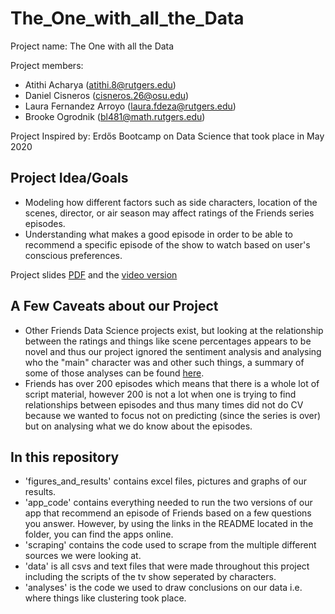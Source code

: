 # The_One_with_all_the_Data

Project name: The One with all the Data

Project members: 
- Atithi Acharya (atithi.8@rutgers.edu)
- Daniel Cisneros (cisneros.26@osu.edu)
- Laura Fernandez Arroyo (laura.fdeza@rutgers.edu)
- Brooke Ogrodnik (bl481@math.rutgers.edu)

Project Inspired by: Erd&#337;s Bootcamp on Data Science that took place in May 2020

## Project Idea/Goals
- Modeling how different factors such as side characters, location of the scenes, director, or air season may affect ratings of the Friends series episodes. 
- Understanding what makes a good episode in order to be able to recommend a specific episode of the show to watch based on user's conscious preferences.

Project slides [PDF](https://sites.math.rutgers.edu/~bl481/otherpapers/Friends_slidedeck.pdf) and the [video version](https://youtu.be/FpxVTFjL6vA) 

## A Few Caveats about our Project
- Other Friends Data Science projects exist, but looking at the relationship between the ratings and things like scene percentages appears to be novel and thus our project ignored the sentiment analysis and analysing who the "main" character was and other such things, a summary of some of those analyses can be found [here](https://towardsdatascience.com/the-one-with-all-the-friends-analysis-59dafcec19c5).  
- Friends has over 200 episodes which means that there is a whole lot of script material, however 200 is not a lot when one is trying to find relationships between episodes and thus many times did not do CV because we wanted to focus not on predicting (since the series is over) but on analysing what we do know about the episodes.

## In this repository
- 'figures_and_results' contains excel files, pictures and graphs of our results.
- 'app_code' contains everything needed to run the two versions of our app that recommend an episode of Friends based on a few questions you answer.  However, by using the links in the README located in the folder, you can find the apps online.
- 'scraping' contains the code used to scrape from the multiple different sources we were looking at.
- 'data' is all csvs and text files that were made throughout this project including the scripts of the tv show seperated by characters.
- 'analyses' is the code we used to draw conclusions on our data i.e. where things like clustering took place.
